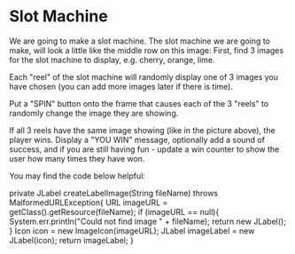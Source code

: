 

# Slot Machine

We are going to make a slot machine.
The slot machine we are going to make, will look a little like the middle row on this image:
First, find 3 images for the slot machine to display, e.g. cherry, orange, lime.

Each "reel" of the slot machine will randomly display one of 3 images you have chosen (you can add more images later if there is time).

Put a "SPIN" button onto the frame that causes each of the 3 "reels" to randomly change the image they are showing.

If all 3 reels have the same image showing (like in the picture above), the player wins. Display a "YOU WIN" message, optionally add a sound of success, and if you are still having fun - update a win counter to show the user how many times they have won.

You may find the code below helpful:

private JLabel createLabelImage(String fileName) throws MalformedURLException{
URL imageURL = getClass().getResource(fileName);
if (imageURL == null){
System.err.println("Could not find image " + fileName);
return new JLabel();
}
Icon icon = new ImageIcon(imageURL);
JLabel imageLabel = new JLabel(icon);
return imageLabel;
}


